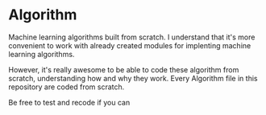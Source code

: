 # Algorithm
Machine learning algorithms built from scratch. 
I understand that it's more convenient to work with already created modules for implenting machine learning algorithms.

However, it's really awesome to be able to code these algorithm from scratch, understanding how and why they work. Every Algorithm file in this repository are coded from scratch.

Be free to test and recode if you can
